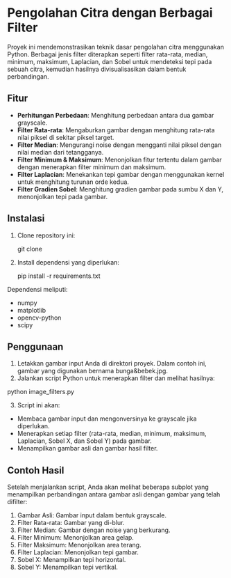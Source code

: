 # Pengolahan Citra dengan Berbagai Filter
Proyek ini mendemonstrasikan teknik dasar pengolahan citra menggunakan Python. Berbagai jenis filter diterapkan seperti filter rata-rata, median, minimum, maksimum, Laplacian, dan Sobel untuk mendeteksi tepi pada sebuah citra, kemudian hasilnya divisualisasikan dalam bentuk perbandingan.

## Fitur
- **Perhitungan Perbedaan**: Menghitung perbedaan antara dua gambar grayscale.
- **Filter Rata-rata**: Mengaburkan gambar dengan menghitung rata-rata nilai piksel di sekitar piksel target.
- **Filter Median**: Mengurangi noise dengan mengganti nilai piksel dengan nilai median dari tetangganya.
- **Filter Minimum & Maksimum**: Menonjolkan fitur tertentu dalam gambar dengan menerapkan filter minimum dan maksimum.
- **Filter Laplacian**: Menekankan tepi gambar dengan menggunakan kernel untuk menghitung turunan orde kedua.
- **Filter Gradien Sobel**: Menghitung gradien gambar pada sumbu X dan Y, menonjolkan tepi pada gambar.

## Instalasi
1. Clone repository ini:

   git clone <repository-url>
   
2. Install dependensi yang diperlukan:

    pip install -r requirements.txt

Dependensi meliputi:
- numpy
- matplotlib
- opencv-python
- scipy

## Penggunaan
1. Letakkan gambar input Anda di direktori proyek. Dalam contoh ini, gambar yang digunakan bernama bunga&bebek.jpg.
2. Jalankan script Python untuk menerapkan filter dan melihat hasilnya:

python image_filters.py

3. Script ini akan:
- Membaca gambar input dan mengonversinya ke grayscale jika diperlukan.
- Menerapkan setiap filter (rata-rata, median, minimum, maksimum, Laplacian, Sobel X, dan Sobel Y) pada gambar.
- Menampilkan gambar asli dan gambar hasil filter.

## Contoh Hasil
Setelah menjalankan script, Anda akan melihat beberapa subplot yang menampilkan perbandingan antara gambar asli dengan gambar yang telah difilter:
1. Gambar Asli: Gambar input dalam bentuk grayscale.
2. Filter Rata-rata: Gambar yang di-blur.
3. Filter Median: Gambar dengan noise yang berkurang.
4. Filter Minimum: Menonjolkan area gelap.
5. Filter Maksimum: Menonjolkan area terang.
6. Filter Laplacian: Menonjolkan tepi gambar.
7. Sobel X: Menampilkan tepi horizontal.
8. Sobel Y: Menampilkan tepi vertikal.
